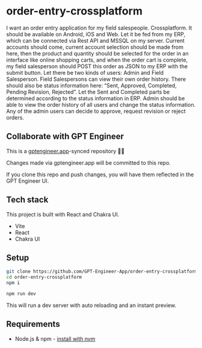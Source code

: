 # order-entry-crossplatform

I want an order entry application for my field salespeople. Crossplatform. It should be available on Android, iOS and Web. Let it be fed from my ERP, which can be connected via Rest API and MSSQL on my server. Current accounts should come, current account selection should be made from here, then the product and quantity should be selected for the order in an interface like online shopping carts, and when the order cart is complete, my field salesperson should POST this order as JSON to my ERP with the submit button. Let there be two kinds of users: Admin and Field Salesperson. Field Salespersons can view their own order history. There should also be status information here: “Sent, Approved, Completed, Pending Revision, Rejected”.  Let the Sent and Completed parts be determined according to the status information in ERP. Admin should be able to view the order history of all users and change the status information. Any of the admin users can decide to approve, request revision or reject orders.  

## Collaborate with GPT Engineer

This is a [gptengineer.app](https://gptengineer.app)-synced repository 🌟🤖

Changes made via gptengineer.app will be committed to this repo.

If you clone this repo and push changes, you will have them reflected in the GPT Engineer UI.

## Tech stack

This project is built with React and Chakra UI.

- Vite
- React
- Chakra UI

## Setup

```sh
git clone https://github.com/GPT-Engineer-App/order-entry-crossplatform.git
cd order-entry-crossplatform
npm i
```

```sh
npm run dev
```

This will run a dev server with auto reloading and an instant preview.

## Requirements

- Node.js & npm - [install with nvm](https://github.com/nvm-sh/nvm#installing-and-updating)

